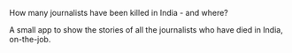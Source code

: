 How many journalists have been killed in India - and where?

A small app to show the stories of all the journalists who have died in India, on-the-job.